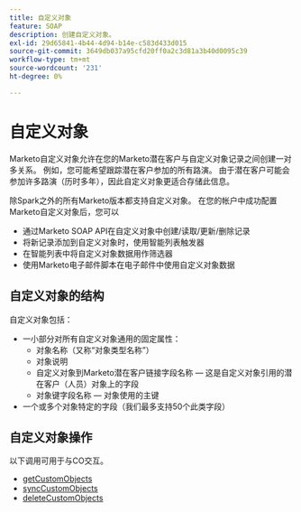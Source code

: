 ```yaml
---
title: 自定义对象
feature: SOAP
description: 创建自定义对象。
exl-id: 29d65841-4b44-4d94-b14e-c583d433d015
source-git-commit: 3649db037a95cfd20ff0a2c3d81a3b40d0095c39
workflow-type: tm+mt
source-wordcount: '231'
ht-degree: 0%

---
```


# 自定义对象

Marketo自定义对象允许在您的Marketo潜在客户与自定义对象记录之间创建一对多关系。 例如，您可能希望跟踪潜在客户参加的所有路演。 由于潜在客户可能会参加许多路演（历时多年），因此自定义对象更适合存储此信息。

除Spark之外的所有Marketo版本都支持自定义对象。 在您的帐户中成功配置Marketo自定义对象后，您可以

- 通过Marketo SOAP API在自定义对象中创建/读取/更新/删除记录
- 将新记录添加到自定义对象时，使用智能列表触发器
- 在智能列表中将自定义对象数据用作筛选器
- 使用Marketo电子邮件脚本在电子邮件中使用自定义对象数据

## 自定义对象的结构

自定义对象包括：

- 一小部分对所有自定义对象通用的固定属性：
   - 对象名称（又称“对象类型名称”）
   - 对象说明
   - 自定义对象到Marketo潜在客户链接字段名称 — 这是自定义对象引用的潜在客户（人员）对象上的字段
   - 对象键字段名称 — 对象使用的主键
- 一个或多个对象特定的字段（我们最多支持50个此类字段）

## 自定义对象操作

以下调用可用于与CO交互。

- [getCustomObjects](https://developer.adobe.com/marketo-apis/api/mapi/#tag/Custom-Objects/operation/getCustomObjectsUsingGET)
- [syncCustomObjects](https://developer.adobe.com/marketo-apis/api/mapi/#tag/Custom-Objects/operation/syncCustomObjectsUsingPOST)
- [deleteCustomObjects](https://developer.adobe.com/marketo-apis/api/mapi/#tag/Custom-Objects/operation/deleteCustomObjectsUsingPOST)
